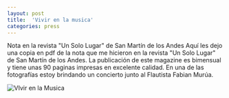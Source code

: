 ```yaml
---
layout: post
title:  'Vivir en la musica'
categories: press
---
```

Nota en la revista "Un Solo Lugar" de San Martín de los Andes
Aquí les dejo una copia en pdf de la nota que me hicieron en la revista  "Un Solo Lugar" de San Martín de los Andes. La publicación de este magazine es bimensual y tiene unas 90 paginas impresas en  excelente calidad. En una de las fotografías estoy brindando un concierto junto al Flautista Fabian Murúa.

![VIvir en la Musica](assets/vivirenlamusicatapanotasmall.jpg)
